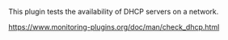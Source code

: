 This plugin tests the availability of DHCP servers on a network.

https://www.monitoring-plugins.org/doc/man/check_dhcp.html